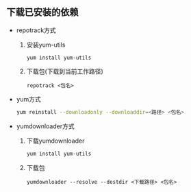

## 下载已安装的依赖

- repotrack方式

  1. 安装yum-utils

     ```
     yum install yum-utils
     ```

  2. 下载包(下载到当前工作路径)

     ```
     repotrack <包名>
     ```


- yum方式

  ```bash
  yum reinstall --downloadonly --downloaddir=<路径> <包名>
  ```

  

- yumdownloader方式

  1. 下载yumdownloader

     ```bash
     yum install yum-utils
     ```

  2. 下载包

     ```
     yumdownloader --resolve --destdir <下载路径> <包名>
     ```

  
